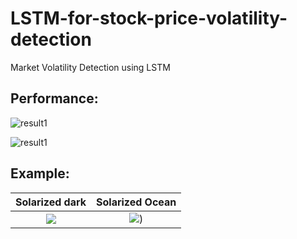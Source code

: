 # LSTM-for-stock-price-volatility-detection
Market Volatility Detection using LSTM

## Performance:

![result1](https://github.com/6amir6hosein6/LSTM-for-stock-price-volatility-detection/blob/main/result/001-performance.png)

![result1](https://github.com/6amir6hosein6/LSTM-for-stock-price-volatility-detection/blob/main/result/000-performance.png)


## Example:

Solarized dark             |  Solarized Ocean
:-------------------------:|:-------------------------:
![]([https://...Dark.png](https://github.com/6amir6hosein6/LSTM-for-stock-price-volatility-detection/blob/main/result/000-Bitcoin-example.png))   |  ![](https://github.com/6amir6hosein6/LSTM-for-stock-price-volatility-detection/blob/main/result/002-Bitcoin-example.png))



